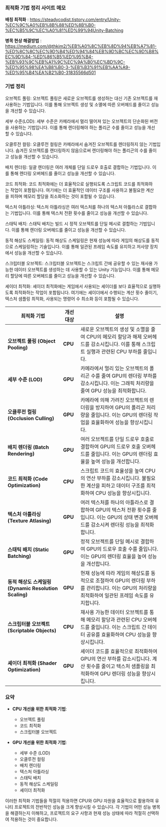 ### 최적화 기법 정리 사이트 메모
**배칭 최적화** : https://steadycodist.tistory.com/entry/Unity-%EC%9C%A0%EB%8B%88%ED%8B%B0-%EC%B5%9C%EC%A0%81%ED%99%94Unity-Batching

**병목 현상 해결방법** : https://medium.com/@thkim2/%EB%A0%8C%EB%8D%94%EB%A7%81-%ED%8C%8C%EC%9D%B4%ED%94%84%EB%9D%BC%EC%9D%B8%EC%9D%84-%ED%86%B5%ED%95%B4-%EB%93%9C%EB%A1%9C%EC%9A%B0%EC%BD%9C-%ED%95%98%EA%B8%B0-3-%EB%B3%91%EB%AA%A9-%ED%95%B4%EA%B2%B0-31835566d501


### 기법 정리 
오브젝트 풀링: 오브젝트 풀링은 새로운 오브젝트를 생성하는 대신 기존 오브젝트를 재사용하는 기법입니다. 이를 통해 오브젝트 생성 및 소멸에 따른 오버헤드를 줄이고 성능을 개선할 수 있습니다.  
  
세부 수준(LOD): 세부 수준은 카메라에서 멀리 떨어져 있는 오브젝트의 단순화된 버전을 사용하는 기법입니다. 이를 통해 렌더링해야 하는 폴리곤 수를 줄이고 성능을 개선할 수 있습니다.  
  
오클루전 컬링: 오클루전 컬링은 카메라에서 숨겨진 오브젝트를 렌더링하지 않는 기법입니다. 숨겨진 오브젝트를 렌더링하지 않음으로써 렌더링해야 하는 폴리곤의 수를 줄이고 성능을 개선할 수 있습니다.  
  
배치 렌더링: 일괄 렌더링은 여러 개체를 단일 드로우 호출로 결합하는 기법입니다. 이를 통해 렌더링 오버헤드를 줄이고 성능을 개선할 수 있습니다.  
  
코드 최적화: 코드 최적화에는 더 효율적으로 실행되도록 스크립트 코드를 최적화하는 작업이 포함됩니다. 여기에는 더 효율적인 데이터 구조를 사용하고 불필요한 계산을 피하며 메모리 할당을 최소화하는 것이 포함될 수 있습니다.  
  
텍스처 아틀라싱: 텍스처 아틀라싱은 여러 텍스처를 하나의 텍스처 아틀라스로 결합하는 기법입니다. 이를 통해 텍스처 전환 횟수를 줄이고 성능을 개선할 수 있습니다.  
  
스태틱 배치: 스태틱 배치는 빌드 시 정적 오브젝트를 단일 메시로 결합하는 기법입니다. 이를 통해 렌더링 오버헤드를 줄이고 성능을 개선할 수 있습니다.  
  
동적 해상도 스케일링: 동적 해상도 스케일링은 현재 성능에 따라 게임의 해상도를 동적으로 스케일링하는 기술입니다. 이를 통해 일관된 프레임 속도를 유지하고 저사양 장치에서 성능을 개선할 수 있습니다.  
  
스크립터블 오브젝트: 스크립터블 오브젝트는 스크립트 간에 공유할 수 있는 재사용 가능한 데이터 오브젝트를 생성하는 데 사용할 수 있는 Unity 기능입니다. 이를 통해 메모리 할당에 따른 오버헤드를 줄이고 성능을 개선할 수 있습니다.  
  
셰이더 최적화: 셰이더 최적화에는 게임에서 사용되는 셰이더를 보다 효율적으로 실행하도록 최적화하는 작업이 포함됩니다. 여기에는 셰이더에서 수행되는 계산 횟수 줄이기, 텍스처 샘플링 최적화, 사용되는 명령어 수 최소화 등이 포함될 수 있습니다.

| **최적화 기법**                                   | **개선 대상** | **설명**                                                                                   |
| -------------------------------------------- | --------- | ---------------------------------------------------------------------------------------- |
| **오브젝트 풀링 (Object Pooling)**                 | **CPU**   | 새로운 오브젝트의 생성 및 소멸을 줄여 CPU의 메모리 할당과 해제 오버헤드를 감소시킵니다. 이를 통해 스크립트 실행과 관련된 CPU 부하를 줄입니다.     |
| **세부 수준 (LOD)**                              | **GPU**   | 카메라에서 멀리 있는 오브젝트의 폴리곤 수를 줄여 GPU의 렌더링 부하를 감소시킵니다. 이는 그래픽 처리량을 줄여 GPU 성능을 최적화합니다.          |
| **오클루전 컬링 (Occlusion Culling)**              | **GPU**   | 카메라에 의해 가려진 오브젝트의 렌더링을 방지하여 GPU의 폴리곤 처리량을 줄입니다. 이는 GPU의 렌더링 작업을 효율화하여 성능을 향상시킵니다.        |
| **배치 렌더링 (Batch Rendering)**                 | **GPU**   | 여러 오브젝트를 단일 드로우 호출로 결합하여 GPU의 드로우 호출 오버헤드를 줄입니다. 이는 GPU의 렌더링 효율을 높여 성능을 개선합니다.           |
| **코드 최적화 (Code Optimization)**               | **CPU**   | 스크립트 코드의 효율성을 높여 CPU의 연산 부하를 감소시킵니다. 불필요한 계산을 피하고 데이터 구조를 최적화하여 CPU 성능을 향상시킵니다.          |
| **텍스처 아틀라싱 (Texture Atlasing)**              | **GPU**   | 여러 텍스처를 하나의 아틀라스로 결합하여 GPU의 텍스처 전환 횟수를 줄입니다. 이는 GPU의 상태 변경 오버헤드를 감소시켜 렌더링 성능을 최적화합니다.    |
| **스태틱 배치 (Static Batching)**                 | **GPU**   | 정적 오브젝트를 단일 메시로 결합하여 GPU의 드로우 호출 수를 줄입니다. 이는 GPU의 렌더링 효율을 높여 성능을 개선합니다.                  |
| **동적 해상도 스케일링 (Dynamic Resolution Scaling)** | **GPU**   | 현재 성능에 따라 게임의 해상도를 동적으로 조절하여 GPU의 렌더링 부하를 관리합니다. 이는 GPU의 처리량을 최적화하여 일관된 프레임 속도를 유지합니다.   |
| **스크립터블 오브젝트 (Scriptable Objects)**          | **CPU**   | 재사용 가능한 데이터 오브젝트를 통해 메모리 할당과 관련된 CPU 오버헤드를 줄입니다. 이는 스크립트 간 데이터 공유를 효율화하여 CPU 성능을 향상시킵니다. |
| **셰이더 최적화 (Shader Optimization)**            | **GPU**   | 셰이더 코드를 효율적으로 최적화하여 GPU의 연산 부하를 감소시킵니다. 계산 횟수를 줄이고 텍스처 샘플링을 최적화하여 GPU 렌더링 성능을 향상시킵니다.    |

### 요약

- **CPU 개선을 위한 최적화 기법**:
  - 오브젝트 풀링
  - 코드 최적화
  - 스크립터블 오브젝트

- **GPU 개선을 위한 최적화 기법**:
  - 세부 수준 (LOD)
  - 오클루전 컬링
  - 배치 렌더링
  - 텍스처 아틀라싱
  - 스태틱 배치
  - 동적 해상도 스케일링
  - 셰이더 최적화

이러한 최적화 기법들을 적절히 적용하면 CPU와 GPU 자원을 효율적으로 활용하여 유니티 프로젝트의 전반적인 성능을 크게 향상시킬 수 있습니다. 각 기법이 어떤 성능 병목을 해결하는지 이해하고, 프로젝트의 요구 사항과 현재 성능 상태에 따라 적절히 선택하여 적용하는 것이 중요합니다.